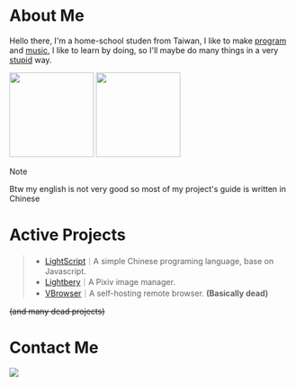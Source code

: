 # About Me

Hello there, I'm a home-school studen from Taiwan, I like to make [program](#active-projects) and [music](https://soundcloud.com/lmusic_tw), I like to learn by doing, so I'll maybe do many things in a very [stupid](https://en.wikipedia.org/wiki/Stupidity) way.

<image src="https://github-readme-stats.vercel.app/api/top-langs/?username=lmantw&theme=dracula&layout=compact" height="150px"> <image src="https://github-readme-stats.vercel.app/api?username=lmantw&theme=dracula" height="150px">

> [!NOTE]
> Btw my english is not very good so most of my project's guide is written in Chinese

# Active Projects

> * [LightScript](https://github.com/LmanTW/LightScript)｜A simple Chinese programing language, base on Javascript.
> * [Lightbery](https://github.com/LmanTW/Lightbery)｜A Pixiv image manager.
> * [VBrowser](https://github.com/LmanTW/VBrowser)｜A self-hosting remote browser. **(Basically dead)**

~~(and many dead projects)~~

# Contact Me

[<image src="https://discord-readme-badge.vercel.app/api?id=846951260694904843">]()
